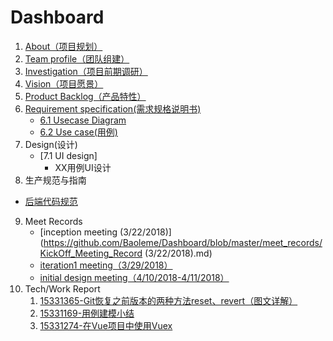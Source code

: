 # Dashboard

1. [About（项目规划）](https://github.com/Baoleme/Dashboard/blob/master/documents/about.md)
2. [Team profile（团队组建）](https://github.com/Baoleme/Dashboard/blob/master/documents/team_profile.md)
3. [Investigation（项目前期调研）](https://github.com/Baoleme/Dashboard/blob/master/documents/competitor_analyze.md)
4. [Vision（项目愿景）](https://github.com/Baoleme/Dashboard/blob/master/documents/Baoleme_Project_Proposal.md)
5. [Product Backlog（产品特性）](https://github.com/Baoleme/Dashboard/blob/master/documents/product_backlog.md)
6. [Requirement specification(需求规格说明书)](https://github.com/Baoleme/Dashboard/blob/master/documents/RSI.md)
	- [6.1 Usecase Diagram](https://github.com/Baoleme/Dashboard/blob/master/img_usecases)
	- [6.2 Use case(用例)](https://github.com/Baoleme/Dashboard/blob/master/doc_usecases)
7. Design(设计)
	- [7.1 UI design]
		- XX用例UI设计
8. 生产规范与指南
  - [后端代码规范](https://github.com/Baoleme/Server/blob/master/Code%20Style.md)
9. Meet Records
    - [inception meeting (3/22/2018)](https://github.com/Baoleme/Dashboard/blob/master/meet_records/KickOff_Meeting_Record (3/22/2018).md)
    - [iteration1 meeting（3/29/2018）](https://github.com/Baoleme/Dashboard/blob/master/meet_records/meeting_record_of_iteration1(3/29/2018).md)
    - [initial design meeting（4/10/2018-4/11/2018）](https://github.com/Baoleme/Dashboard/blob/master/meet_records/meeting_record_of_initial_design(4/10/2018-4/11/2018).md)
10. Tech/Work Report
    1. [15331365-Git恢复之前版本的两种方法reset、revert（图文详解）](https://blog.csdn.net/yxlshk/article/details/79944535)
    2. [15331169-用例建模小结](https://humanlee1011.github.io/2018/04/14/usecase/#)
    3. [15331274-在Vue项目中使用Vuex](https://blog.csdn.net/shujh_sysu/article/details/79947418)